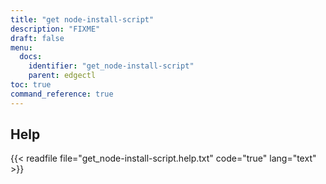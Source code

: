 ```yaml
---
title: "get node-install-script"
description: "FIXME"
draft: false
menu:
  docs:
    identifier: "get_node-install-script"
    parent: edgectl
toc: true
command_reference: true
---
```


## Help

{{< readfile file="get_node-install-script.help.txt" code="true" lang="text" >}}
